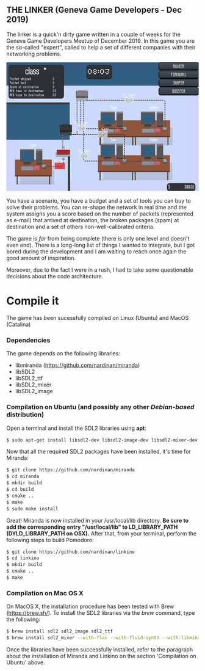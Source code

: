 THE LINKER (Geneva Game Developers - Dec 2019)
-------------------------

The linker is a quick'n dirty game written in a couple of weeks for the Geneva Game Developers Meetup of December 2019. In this game you are the so-called "expert", called to help a set of different companies with their networking problems.

![In game screenshot](screenshot.png)

You have a scenario, you have a budget and a set of tools you can buy to solve their problems. You can re-shape the network in real time and the system assigns you a score based on the number of packets (represented as e-mail) that arrived at destination, the broken packages (spam) at destination and a set of others non-well-calibrated criteria.

The game is *far* from being complete (there is only one level and doesn't even end). There is a long-long list of things I wanted to integrate, but I got bored during the development and I am waiting to reach once again the good amount of inspiration.

Moreover, due to the fact I were in a rush, I had to take some questionable decisions about the code architecture.

# Compile it

The game has been sucessfully compiled on Linux (Ubuntu) and MacOS (Catalina)

### Dependencies
The game depends on the following libraries:
 * libmiranda (https://github.com/nardinan/miranda)
 * libSDL2
 * libSDL2_ttf
 * libSDL2_mixer
 * libSDL2_image

### Compilation on Ubuntu (and possibly any other _Debian-based_ distribution)

Open a terminal and install the SDL2 libraries using **apt**:
```bash
$ sudo apt-get install libsdl2-dev libsdl2-image-dev libsdl2-mixer-dev libsdl2-ttf-dev
```

Now that all the required SDL2 packages have been installed, it's time for Miranda:
```bash
$ git clone https://github.com/nardinan/miranda
$ cd miranda
$ mkdir build
$ cd build
$ cmake ..
$ make
$ sudo make install
```
Great! Miranda is now installed in your /usr/local/lib directory. **Be sure to add the corresponding entry "/usr/local/lib" to LD_LIBRARY_PATH (DYLD_LIBRARY_PATH on OSX).** After that, from your terminal, perform the following steps to build Pomodoro:
```bash
$ git clone https://github.com/nardinan/linkino
$ cd linkino
$ mkdir build
$ cmake ..
$ make
```

### Compilation on Mac OS X

On MacOS X, the installation procedure has been tested with Brew (https://brew.sh/). To install the SDL2 libraries via the *brew* command, type the following:
```bash
$ brew install sdl2 sdl2_image sdl2_ttf
$ brew install sdl2_mixer --with-flac --with-fluid-synth --with-libmikmod --with-mpg123 --HEAD
```
Once the libraries have been successfully installed, refer to the paragraph about the installation of Miranda and Linkino on the section 'Compilation on Ubuntu' above.
